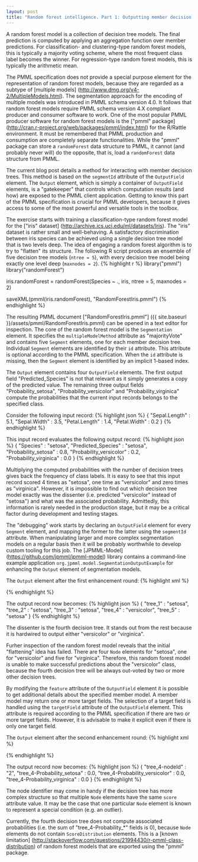 ```yaml
---
layout: post
title: "Random forest intelligence. Part 1: Outputting member decision tree scores"
---
```


A random forest model is a collection of decision tree models. The final prediction is computed by applying an aggregation function over member predictions. For classification- and clustering-type random forest models, this is typically a majority voting scheme, where the most frequent class label becomes the winner. For regression-type random forest models, this is typically the arithmetic mean. 

The PMML specification does not provide a special purpose element for the representation of random forest models, because they are regarded as a subtype of [multiple models] (http://www.dmg.org/v4-2/MultipleModels.html). The segmentation approach for the encoding of multiple models was introduced in PMML schema version 4.0. It follows that random forest models require PMML schema version 4.X compliant producer and consumer software to work. One of the most popular PMML producer software for random forest models is the ["pmml" package] (http://cran.r-project.org/web/packages/pmml/index.html) for the R/Rattle environment. It must be remembered that PMML production and consumption are completely separate functionalities. While the "pmml" package can store a `randomForest` data structure to PMML, it cannot (and probably never will) do the opposite, that is, load a `randomForest` data structure from PMML.

The current blog post details a method for interacting with member decision trees. This method is based on the `segmentId` attribute of the `OutputField` element. The `Output` element, which is simply a container of `OutputField` elements, is a "gatekeeper" that controls which computation results (and how) are exposed to the PMML client application. Getting to know this part of the PMML specification is crucial for PMML developers, because it gives access to some of the most powerful and versatile tools in the toolbox.

The exercise starts with training a classification-type random forest model for the ["iris" dataset] (http://archive.ics.uci.edu/ml/datasets/Iris). The "iris" dataset is rather small and well-behaving. A satisfactory discrimination between iris species can be achieved using a single decision tree model that is two levels deep. The idea of engaging a random forest algorithm is to try to "flatten" its structure. The following R script produces an ensemble of five decision tree models (`ntree = 5`), with every decision tree model being exactly one level deep (`maxnodes = 2`).
{% highlight r %}
library("pmml")
library("randomForest")

iris.randomForest = randomForest(Species ~ ., iris, ntree = 5, maxnodes = 2)

saveXML(pmml(iris.randomForest), "RandomForestIris.pmml")
{% endhighlight %}

The resulting PMML document ["RandomForestIris.pmml"] ({{ site.baseurl }}/assets/pmml/RandomForestIris.pmml) can be opened in a text editor for inspection. The core of the random forest model is the `Segmentation` element. It specifies the `multipleModelMethod` attribute as "majorityVote" and contains five `Segment` elements, one for each member decision tree. Individual `Segment` elements are identified by their `id` attribute. This attribute is optional according to the PMML specification. When the `id` attribute is missing, then the `Segment` element is identified by an implicit 1-based index.

The `Output` element contains four `OutputField` elements. The first output field "Predicted\_Species" is not that relevant as it simply generates a copy of the predicted value. The remaining three output fields "Probability\_setosa", "Probability\_versicolor" and "Probability\_virginica" compute the probabilities that the current input records belongs to the specified class.

Consider the following input record:
{% highlight json %}
{
 "Sepal.Length" : 5.1,
 "Sepal.Width" : 3.5,
 "Petal.Length" : 1.4,
 "Petal.Width" : 0.2
}
{% endhighlight %}

This input record evaluates the following output record:
{% highlight json %}
{
 "Species" : "setosa",
 "Predicted_Species" : "setosa",
 "Probability_setosa" : 0.8,
 "Probability_versicolor" : 0.2,
 "Probability_virginica" : 0.0
}
{% endhighlight %}

Multiplying the computed probabilities with the number of decision trees gives back the frequency of class labels. It is easy to see that this input record scored 4 times as "setosa", one time as "versicolor" and zero times as "virginica". However, it is impossible to find out which decision tree model exactly was the dissenter (i.e. predicted "versicolor" instead of "setosa") and what was the associated probability. Admittedly, this information is rarely needed in the production stage, but it may be a critical factor during development and testing stages.

The "debugging" work starts by declaring an `OutputField` element for every `Segment` element, and mapping the former to the latter using the `segmentId` attribute. When manipulating larger and more complex segmentation models on a regular basis then it will be probably worthwhile to develop custom tooling for this job. The [JPMML-Model] (https://github.com/jpmml/jpmml-model) library contains a command-line example application `org.jpmml.model.SegmentationOutputExample` for enhancing the `Output` element of segmentation models.

The `Output` element after the first enhancement round:
{% highlight xml %}
<Output>
 <!-- Omitted fields "Predicted_Species", "Probability_setosa", "Probability_versicolor" and "Probability_virginica" -->
 <OutputField name="tree_1" segmentId="1" feature="predictedValue"/>
 <OutputField name="tree_2" segmentId="2" feature="predictedValue"/>
 <OutputField name="tree_3" segmentId="3" feature="predictedValue"/>
 <OutputField name="tree_4" segmentId="4" feature="predictedValue"/>
 <OutputField name="tree_5" segmentId="5" feature="predictedValue"/>
</Output>
{% endhighlight %}

The output record now becomes:
{% highlight json %}
{
 "tree_1" : "setosa",
 "tree_2" : "setosa",
 "tree_3" : "setosa",
 "tree_4" : "versicolor",
 "tree_5" : "setosa"
}
{% endhighlight %}

The dissenter is the fourth decision tree. It stands out from the rest because it is hardwired to output either "versicolor" or "virginica".

Furher inspection of the random forest model reveals that the initial "flattening" idea has failed. There are four `Node` elements for "setosa", one for "versicolor" and five for "virginica". Therefore, this random forest model is unable to make successful predictions about the "versicolor" class, because the fourth decision tree will be always out-voted by two or more other decision trees.

By modifying the `feature` attribute of the `OutputField` element it is possible to get additional details about the specified member model. A member model may return one or more target fields. The selection of a target field is handled using the `targetField` attribute of the `OutputField` element. This attribute is required according to the PMML specification if there are two or more target fields. However, it is advisable to make it explicit even if there is only one target field.

The `Output` element after the second enhancement round:
{% highlight xml %}
<Output>
 <!-- Omitted fields "Predicted_Species", "Probability_setosa", "Probability_versicolor", "Probability_virginica", "tree_1", "tree_2", "tree_3", "tree_4" and "tree_5" -->
 <OutputField name="tree_4-nodeId" segmentId="4" targetField="Species" feature="entityId"/>
 <OutputField name="tree_4-Probability_setosa" segmentId="4" targetField="Species" feature="probability" value="setosa"/>
 <OutputField name="tree_4-Probability_versicolor" segmentId="4" targetField="Species" feature="probability" value="versicolor"/>
 <OutputField name="tree_4-Probability_virginica" segmentId="4" targetField="Species" feature="probability" value="virginica"/>
</Output>
{% endhighlight %}

The output record now becomes:
{% highlight json %}
{
 "tree_4-nodeId" : "2",
 "tree_4-Probability_setosa" : 0.0,
 "tree_4-Probability_versicolor" : 0.0,
 "tree_4-Probability_virginica" : 0.0
}
{% endhighlight %}

The node identifier may come in handy if the decision tree has more complex structure so that multiple `Node` elements have the same `score` attribute value. It may be the case that one particular `Node` element is known to represent a special condition (e.g. an outlier).

Currently, the fourth decision tree does not compute associated probabilities (i.e. the sum of "tree\_4-Probability\_*" fields is 0), because `Node` elements do not contain `ScoreDistribution` elements. This is a [known limitation] (http://stackoverflow.com/questions/21994430/r-pmml-class-distribution) of random forest models that are exported using the "pmml" package.